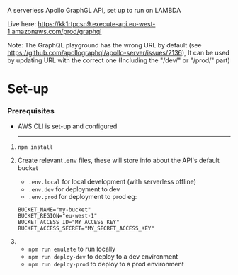 A serverless Apollo GraphGL API, set up to run on LAMBDA

Live here: https://kk1rtpcsn9.execute-api.eu-west-1.amazonaws.com/prod/graphql

Note: The GraphQL playground has the wrong URL by default (see https://github.com/apollographql/apollo-server/issues/2136), It can be used by updating URL with the correct one (Including the "/dev/" or "/prod/" part)

# Set-up

### Prerequisites

- AWS CLI is set-up and configured

  ***

1. `npm install`
2. Create relevant .env files, these will store info about the API's default bucket

   - `.env.local` for local development (with serverless offline)
   - `.env.dev` for deployment to dev
   - `.env.prod` for deployment to prod
     eg:

   ```
   BUCKET_NAME="my-bucket"
   BUCKET_REGION="eu-west-1"
   BUCKET_ACCESS_ID="MY_ACCESS_KEY"
   BUCKET_ACCESS_SECRET="MY_SECRET_ACCESS_KEY"
   ```

3. - `npm run emulate` to run locally
   - `npm run deploy-dev` to deploy to a dev environment
   - `npm run deploy-prod` to deploy to a prod environment
